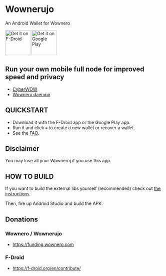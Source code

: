 # Wownerujo
An Android Wallet for Wownero

[<img src="https://f-droid.org/badge/get-it-on.png"
      alt="Get it on F-Droid"
      height="80">](https://f-droid.org/packages/com.wownero.wownerujo/)
<a href='https://play.google.com/store/apps/details?id=com.wownero.wownerujo'><img alt='Get it on Google Play' src='https://play.google.com/intl/en_us/badges/images/generic/en_badge_web_generic.png' height='80'/></a>

## Run your own mobile full node for improved speed and privacy

- [CyberWOW]
- [Wownero daemon]

## QUICKSTART
- Download it with the F-Droid app or the Google Play app.
- Run it and click `⊕` to create a new wallet or recover a wallet.
- See the [FAQ](doc/FAQ.md).

## Disclaimer
You may lose all your Wowneroj if you use this app.

## HOW TO BUILD

If you want to build the external libs yourself (recommended) check out [the instructions](doc/BUILDING-external-libs.md).

Then, fire up Android Studio and build the APK.

## Donations

### Wownero / Wownerujo

- <https://funding.wownero.com>

### F-Droid

- <https://f-droid.org/en/contribute/>


[beta channel]:https://play.google.com/apps/testing/com.wownero.wownerujo/join
[CyberWOW]: https://play.google.com/store/apps/details?id=org.wownero.cyberwow
[Wownero daemon]: https://github.com/enerc/wownero-daemon/releases
